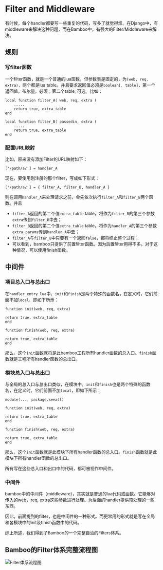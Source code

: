 # Filter and Middleware

有时候，每个handler都要写一些重复的代码，写多了就觉得烦。在Django中，有middleware来解决这种问题，而在Bamboo中，有强大的Filter/Middleware来解决。

## 规则

### 写filter函数

一个filter函数，就是一个普通的lua函数，但参数表是固定的，为`(web, req, extra)`，两个都是lua table。并且要求返回值必须是`boolean[, table]`，第一个返回值，布尔量，必须；第二个table, 可选。比如：

	local function filter_A( web, req, extra )
		.....
		return true, extra_table
	end
	
	local function filter_B( passedin, extra )
		.....
		return true, extra_table
	end

### 配置URL映射

比如，原来没有添加Filter的URL映射如下：

	['/path/a/'] = handler_A

现在，要使用刚注册的那个filter，写成如下形式：

	['/path/a/'] = { filter_A, filter_B, handler_A }

则在调用`handler_A`来处理请求之前，会先依次执行`filter_A`和`filter_B`两个函数。并且

- `filter_A`返回的第二个值`extra_table` table，将作为`filter_B`的第三个参数`extra`传到`filter_B`中去；
- `filter_B`返回的第二个值`extra_table` table，将作为`handler_A`的第三个参数`extra_params`传到`handler_A`中去；
- `filter_A`与`filter_B`中只要有一个返回`false`，都将终止整个过程；
- 可以看到，bamboo只提供了前置filter函数。因为后置filter用得不多。对于这种情况，可以使用finish函数。

## 中间件

### 项目总入口与总出口
在`handler_entry.lua`中，`init`和`finish`是两个特殊的函数名，在定义时，它们前面不加`local`，即如下所示：
	
	function init(web, req, extra)
	
    return true, extra_table
	end

	function finish(web, req, extra)
	
    return true, extra_table
	end

那么，这个`init`函数就将是此bamboo工程所有handler函数的总入口。`finish`函数就是工程所有handler函数的总出口。

### 模块总入口与总出口
与全局的总入口与总出口类似，在模块中，`init`和`finish`也是两个特殊的函数名，在定义时，它们前面不加`local`，即如下所示：

	module(..., package.seeall)
	
	function init(web, req, extra)
    
    return true, extra_table
	end

	function finish(web, req, extra)
	
    return true, extra_table
	end

那么，这个`init`函数就是此模块下所有handler函数的总入口。`finish`函数就是此模块下所有handler函数的总出口。

所有写在这些总入口和出口中的代码，都可被视作中间件。

### 中间件
bamboo中的中间件（middleware），其实就是普通的lua代码或函数。它能够对传入的web，req, extra这些参数进行处理。为后面的handler提供预处理的一些东西。

因此，前面提到的filter，也是中间件的一种形式。而更常用的形式就是写在全局和各模块中的init及finish函数中的代码。

综上所述，我们得到了Bamboo的一个完整自洽的Filters体系。


## Bamboo的Filter体系完整流程图

![Filter体系流程图](/daogangtang/bamboo_doc_cn/blob/master/images/filter_params_passing.png?raw=true)